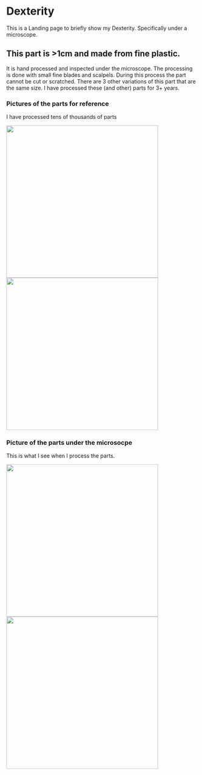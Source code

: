 # Dexterity
This is a Landing page to briefly show my Dexterity. Specifically under a microscope. 

## This part is >1cm and made from fine plastic. 

It is hand processed and inspected under the microscope. The processing is done with small fine blades and scalpels. During this process the part cannot be cut or scratched.  There are 3 other variations of this part that are the same size. I have processed these (and other) parts for 3+ years. 

### Pictures of the parts for reference 
I have processed tens of thousands of parts

<img src="https://github.com/SaRoStan/Dexterity/assets/97470253/a13b3ca9-72d7-4619-8283-453d71f4eb71" width="400" ><img src="https://github.com/SaRoStan/Dexterity/assets/97470253/0846f42d-f27c-4210-b564-97bdf8d2ca3f" width="400" >

### Picture of the parts under the microsocpe 
This is what I see when I process the parts.

<img src="https://github.com/SaRoStan/Dexterity/assets/97470253/c4ad2a37-a11a-44ad-9e63-a2ec6f4a39be" width="400" ><img src="https://github.com/SaRoStan/Dexterity/assets/97470253/e7e260ff-f1a4-4b80-b7ce-74fa3d28f2bb" width="400" >


